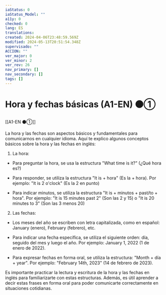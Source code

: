 ```yaml
---
iaStatus: 0
iaStatus_Model: ""
a11y: 0
checked: 0
lang: ES
translations: 
created: 2024-04-06T23:48:59.569Z
modified: 2024-05-13T20:51:54.348Z
supervisado: ""
ACCION: ""
ver_major: 0
ver_minor: 2
ver_rev: 26
nav_primary: []
nav_secondary: []
tags: []
---
```

# Hora y fechas básicas (A1-EN) ⚫①

[[A1-EN ⚫①]]

La hora y las fechas son aspectos básicos y fundamentales para comunicarnos en cualquier idioma. Aquí te explico algunos conceptos básicos sobre la hora y las fechas en inglés:

1. La hora:

- Para preguntar la hora, se usa la estructura "What time is it?" (¿Qué hora es?)

- Para responder, se utiliza la estructura "It is + hora" (Es la + hora). Por ejemplo: "It is 2 o'clock" (Es la 2 en punto)

- Para indicar minutos, se utiliza la estructura "It is + minutos + past/to + hora". Por ejemplo: "It is 15 minutes past 2" (Son las 2 y 15) o "It is 20 minutes to 3" (Son las 3 menos 20)

2. Las fechas:

- Los meses del año se escriben con letra capitalizada, como en español: January (enero), February (febrero), etc.

- Para indicar una fecha específica, se utiliza el siguiente orden: día, seguido del mes y luego el año. Por ejemplo: January 1, 2022 (1 de enero de 2022).

- Para expresar fechas en forma oral, se utiliza la estructura: "Month + día + year". Por ejemplo: "February 14th, 2023" (14 de febrero de 2023).

Es importante practicar la lectura y escritura de la hora y las fechas en inglés para familiarizarte con estas estructuras. Además, es útil aprender a decir estas frases en forma oral para poder comunicarte correctamente en situaciones cotidianas.